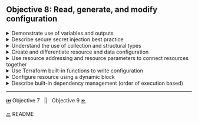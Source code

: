 
## Objective 8: Read, generate, and modify configuration	


<details><summary>Demonstrate use of variables and outputs</summary>
<p>

[Input Variables Tutorial](https://learn.hashicorp.com/terraform/getting-started/variables)

[Output Variables Tutorial](https://learn.hashicorp.com/terraform/getting-started/outputs)
</p>

</details>

<details><summary>Describe secure secret injection best practice</summary>
<p>

**Vault Provider for Terraform**
- Best Practices 
  - avoid putting secret or sensitive variables in config or state files. 
  - [Webinar walk-through on Best Practices](https://www.youtube.com/watch?v=fOybhcbuxJ0)
  - set secret variables for provider config block in environment variables. 

```BASH
#auth_login Usage with userpass backend
variable login_username {}
variable login_password {}

provider "vault" {
  auth_login {
    path = "auth/userpass/login/${var.login_username}"

    parameters = {
      password = var.login_password
    }
  }
}
#auth_login Usage with approle 
variable login_approle_role_id {}
variable login_approle_secret_id {}

provider "vault" {
  auth_login {
    path = "auth/approle/login"

    parameters = {
      role_id   = var.login_approle_role_id
      secret_id = var.login_approle_secret_id
    }
  }
}
#For multiple namespace in vault use alias
provider "vault" {
  alias = "ns1"
  namespace = "ns1"
}

provider "vault" {
  alias = "ns2"
  namespace = "ns2"
}

resource "vault_generic_secret" "secret"{
  provider = "vault.ns1"
  ...
}
```
</p>

</details>

<details><summary>Understand the use of collection and structural types</summary>
<p>

Complex Types
- complex types group values into a single value. 2 types: Collection type(grouping similar values) and Structure types (grouping dissimilar values)
    Collection Types | Structural Types 
    ---------|----
    multiple values of a type can be grouped together. The type of value within a collection is called ```element type``` | multiple values of several types grouped together | 
    Example:```list(string)```List of string | Example: Object type of ```object({ name=string, age=number })``` would match this value: ```{ name "John" age  = 52 }``` Example of tuple:```["a", 15, true]```|
    Collection Types:```list()```:Sequence of whole numbers starting at 0  ```map()```:collection of values id'd by a label ```set()```:unique values with no ids or order|  Structural Types: ```object()```:collection of named attributes that have their own type.The schema for object types is ```{ <KEY> = <TYPE>, <KEY> = <TYPE>, ... } ``` and ```tuple()```:sequence of elements id'd by whole numbers, each element has its own type.The schema for tuple types is ```[<TYPE>, <TYPE>, ...]```
</p>

</details>

<details><summary>Create and differentiate resource and data configuration</summary>
<p>

- Code Examples for [Resources](/Terraform%20code%20examples%20/resources.hcl) and [Data Sources](/Terraform%20code%20examples%20/data_sources.hcl)

|         | Syntax | Types and Arguments | Behavior | Meta-Arguments
|-----------|---------|----------|-----------|-----
Resources | blocks declare a resource of a given type ```aws_instance``` with a local name ```web```. The local name is used to reference the resource in the module. In the braces ```{}``` config arguments are defined for the resource type. |each resource has a single resource type, each type belongs to a provider, body of resource are specific to type  | when you create a new resource it only exists in the configuration until you ```apply``` it. When its created it is saved in state, and can be updated or destroyed  |Each resource is associated with a single resource type, which determines the kind of infrastructure object it manages and what arguments and other attributes the resource supports  | Resource behavior can be changed with the use of [meta-arguments](https://www.terraform.io/docs/configuration/resources.html)  |
Data Sources  |A data source is accessed via a special kind of resource known as a data resource, declared using a data block  | Each data resource is associated with a single data source, this determines the kind of object(s) it reads and the available arguments. Most of the items within the body of a data block are defined by and specific to the selected data source, and these arguments can make full use of expressions and other dynamic Terraform language features. |If the query constraint arguments for a data resource refer only to constant values or values that are already known, the data resource will be read and its state updated during Terraform's "refresh" phase, which runs prior to creating a plan. [more on behavior](https://www.terraform.io/docs/configuration/data-sources.html) |As data sources are essentially a read only subset of resources, they also support the same meta-arguments of resources with the exception of the lifecycle configuration block. |

</p>

</details>

<details><summary>Use resource addressing and resource parameters to connect resources together</summary>
<p>

[Connecting resources ](/Terraform%20code%20examples%20/resource_addressing.hcl)
</p>

</details>

<details><summary>Use Terraform built-in functions to write configuration</summary>
<p>

Built-in Functions
- Terraform only supports given functions 
- [List of Functions](https://www.terraform.io/docs/configuration/functions.html)
- This can also be viewed in the repo [here](/Terraform%20code%20examples%20/functions/)
- To test functions in the command line run ```terraform console```
</p>

</details>

<details><summary>Configure resource using a dynamic block</summary>
<p>

Dynamic Blocks
- In top level block constructs(like resources) expressions can be used only when assigning a value to an argument with ```name=expression```
- Some resource types have repeatable nested blocks in their arguments that don't accept expressions. 
- Example: 
  ```BASH
  resource "aws_elastic_beanstalk_environment"  "tfenvtest" {
    name = "tf-test-name" # can use expressions here
    setting {
        # but the "setting" block is always a       literal block
    }
  }
  ```
- You can create repeatable nested blocks with the block type ```dynamic```. This is supported with resource,data,provider, and provisioner blocks
- Example: 
  ```BASH
  resource "aws_elastic_beanstalk_environment" "tfenvtest" {
  name                = "tf-test-name"
  application         = "${aws_elastic_beanstalk_application.tftest.name}"
  solution_stack_name = "64bit Amazon Linux 2018.03 v2.11.4 running Go 1.12.6"

  dynamic "setting" {
    for_each = var.settings
    content {
      namespace = setting.value["namespace"]
      name = setting.value["name"]
      value = setting.value["value"]
     }
   }
  }
  ```
- Dynamic blocks can only produce arguments that belong to the resource type, data source, provider or provisioner being configured. 
- Overuse of dynamic blocks can get hard to read, it's recommended to use them only to hide details in order to build a clean user interface for re-usability. 
</p>

</details>

<details><summary>Describe built-in dependency management (order of execution based)</summary>
<p>

[Resource Dependencies Tutorial](https://learn.hashicorp.com/terraform/getting-started/dependencies)
</p>

</details>

-------------------------------

[⏮️](/Objective%207/manage-state.md) Objective 7 
 &nbsp;
 ||
 &nbsp;
Objective 9 [⏩](/Objective%209/cloud-and-enterprise.md)

[🔙](/README.md) README